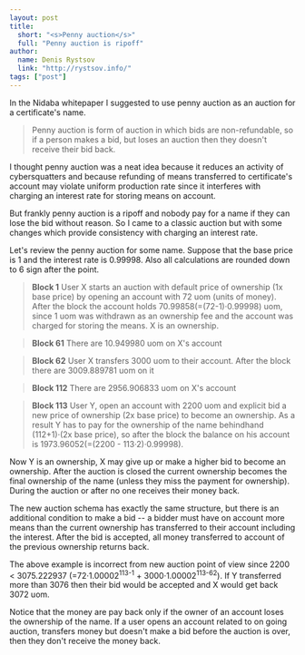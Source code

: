 ```yaml
---
layout: post
title:
  short: "<s>Penny auction</s>"
  full: "Penny auction is ripoff"
author:
  name: Denis Rystsov
  link: "http://rystsov.info/"
tags: ["post"]
---
```


In the Nidaba whitepaper I suggested to use penny auction as an auction for a certificate's name.

> Penny auction is form of auction in which bids are non-refundable, so if a person makes a bid, but loses an auction then they doesn't receive their bid back. 

<!--begin-preview-->

I thought penny auction was a neat idea because it reduces an activity of cybersquatters and because refunding of means transferred to certificate's account may violate uniform production rate since it interferes with charging an interest rate for storing means on account.

But frankly penny auction is a ripoff and nobody pay for a name if they can lose the bid without reason. So I came to a classic auction but with some changes which provide consistency with charging an interest rate.

<!--end-preview-->

Let's review the penny auction for some name. Suppose that the base price is 1 and the interest rate is 0.99998. Also all calculations are rounded down to 6 sign after the point.

> **Block 1** User X starts an auction with default price of ownership (1x base price) by opening an account with 72 uom (units of money). After the block the account holds 70.99858(=(72-1)·0.99998) uom, since 1 uom was withdrawn as an ownership fee and the account was charged for storing the means. X is an ownership.

> **Block 61** There are 10.949980 uom on X's account

> **Block 62** User X transfers 3000 uom to their account. After the block there are 3009.889781 uom on it

> **Block 112** There are 2956.906833 uom on X's account

> **Block 113** User Y, open an account with 2200 uom and explicit bid a new price of ownership (2x base price) to become an ownership. As a result Y has to pay for the ownership of the name behindhand (112+1)·(2x base price), so after the block the balance on his account is 1973.96052(=(2200 - 113·2)·0.99998).

Now Y is an ownership, X may give up or make a higher bid to become an ownership. After the auction is closed the current ownership becomes the final ownership of the name (unless they miss the payment for ownership). During the auction or after no one receives their money back.

The new auction schema has exactly the same structure, but there is an additional condition  to make a bid -- a bidder must have on account more means than the current ownership has transferred to their account including the interest. After the bid is accepted, all money transferred to account of the previous ownership returns back.

The above example is incorrect from new auction point of view since 2200 < 3075.222937 (=72·1.00002<sup>113-1</sup> + 3000·1.00002<sup>113-62</sup>). If Y transferred more than 3076 then their bid would be accepted and X would get back 3072 uom.

Notice that the money are pay back only if the owner of an account loses the ownership of the name. If a user opens an account related to on going auction, transfers money but doesn't make a bid before the auction is over, then they don't receive the money back.